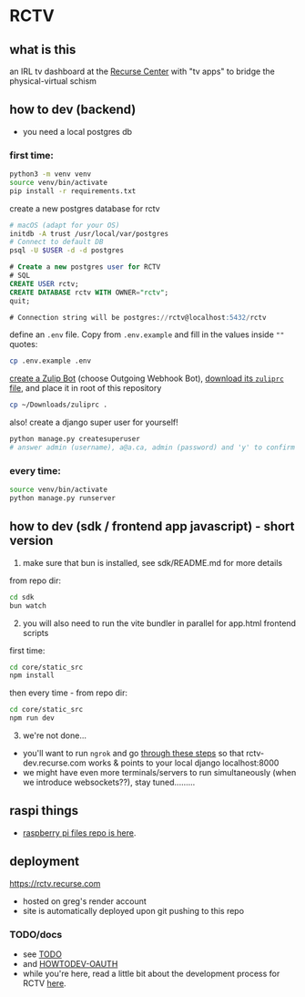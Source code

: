 # RCTV

## what is this

an IRL tv dashboard at the [Recurse Center](https://recurse.com/) with "tv apps" to bridge the physical-virtual schism

## how to dev (backend)

- you need a local postgres db

### first time:
```bash
python3 -m venv venv
source venv/bin/activate
pip install -r requirements.txt
```

create a new postgres database for rctv

```bash
# macOS (adapt for your OS)
initdb -A trust /usr/local/var/postgres
# Connect to default DB
psql -U $USER -d -d postgres
```

```sql
# Create a new postgres user for RCTV
# SQL
CREATE USER rctv;
CREATE DATABASE rctv WITH OWNER="rctv";
quit;

# Connection string will be postgres://rctv@localhost:5432/rctv
```

define an `.env` file. Copy from `.env.example` and fill in the values inside `""` quotes:

```bash
cp .env.example .env
```

[create a Zulip
Bot](https://zulip.com/api/deploying-bots#running-a-bot-using-the-zulip-botserver)
(choose Outgoing Webhook Bot), [download its `zuliprc` file](https://zulip.com/api/api-keys), 
and place it in root of this repository

```bash
cp ~/Downloads/zuliprc .
```

also! create a django super user for yourself!

```bash
python manage.py createsuperuser
# answer admin (username), a@a.ca, admin (password) and 'y' to confirm the bad password
```

### every time:
```bash
source venv/bin/activate
python manage.py runserver
```

## how to dev (sdk / frontend app javascript) - short version

1. make sure that bun is installed, see sdk/README.md for more details

from repo dir:
```bash
cd sdk
bun watch
```

2. you will also need to run the vite bundler in parallel for app.html frontend scripts

first time:
```bash
cd core/static_src
npm install
```

then every time - from repo dir:
```bash
cd core/static_src
npm run dev
```

3. we're not done...

- you'll want to run `ngrok` and go [through these steps](./docs/HOWTODEV-OAUTH.md) so that rctv-dev.recurse.com works & points to your local django localhost:8000
- we might have even more terminals/servers to run simultaneously (when we introduce websockets??), stay tuned.........

## raspi things

- [raspberry pi files repo is here](https://github.com/gregsadetsky/rctv-raspi).

## deployment

https://rctv.recurse.com

- hosted on greg's render account
- site is automatically deployed upon git pushing to this repo

### TODO/docs

- see [TODO](./docs/TODO.md)
- and [HOWTODEV-OAUTH](./docs/HOWTODEV-OAUTH.md)
- while you're here, read a little bit about the development process for RCTV [here](./docs/Screen%20Shot%202023-11-10%20at%206.06.17%20PM.png).
